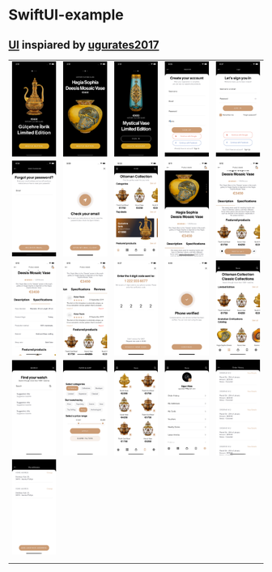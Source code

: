 # SwiftUI-example

## [UI](https://www.behance.net/gallery/95200977/90Store-Elements-Ecommerce-FREE-UI-KIT-Pasabahce) inspiared by [ugurates2017](https://www.behance.net/ugurates2017)

|  |  |  |  |  |
|-|-|-|-|-|
| <img src="screenshots/1.png" width="%10"> | <img src="screenshots/2.png" width="%10"> | <img src="screenshots/3.png" width="%10"> | <img src="screenshots/4.png" width="%10"> | <img src="screenshots/5.png" width="%10"> |
| <img src="screenshots/6.png" width="%10"> | <img src="screenshots/7.png" width="%10"> | <img src="screenshots/8.png" width="%10"> | <img src="screenshots/9-1.png" width="%10"> | <img src="screenshots/9-2.png" width="%10"> |
| <img src="screenshots/9-3.png" width="%10"> | <img src="screenshots/9-4.png" width="%10"> | <img src="screenshots/10.png" width="%10"> | <img src="screenshots/11.png" width="%10"> | <img src="screenshots/12.png" width="%10"> |
| <img src="screenshots/13.png" width="%10">  | <img src="screenshots/14.png" width="%10">  | <img src="screenshots/15.png" width="%10"> |  <img src="screenshots/16.png" width="%10">  |  <img src="screenshots/17.png" width="%10">  |
| <img src="screenshots/18.png" width="%10">  |  |  |  |  |
|  |  |  |  |  |
|  |  |  |  |  |
